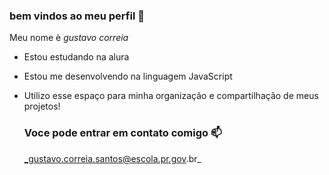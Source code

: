### bem vindos ao meu perfil 🤝

Meu nome è _gustavo correia_

- Estou estudando na alura
- Estou me desenvolvendo na linguagem JavaScript
- Utilizo esse espaço para minha organização e compartilhação de meus projetos!

  ### Voce pode entrar em contato comigo 📫
  _gustavo.correia.santos@escola.pr.gov.br_
